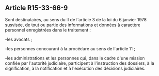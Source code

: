 Article R15-33-66-9
----
Sont destinataires, au sens du II de l'article 3 de la loi du 6 janvier 1978
susvisée, de tout ou partie des informations et données à caractère personnel
enregistrées dans le traitement :

-les avocats ;

-les personnes concourant à la procédure au sens de l'article 11 ;

-les administrations et les personnes qui, dans le cadre d'une mission confiée
par l'autorité judiciaire, participent à l'instruction des dossiers, à la
signification, à la notification et à l'exécution des décisions judiciaires.
